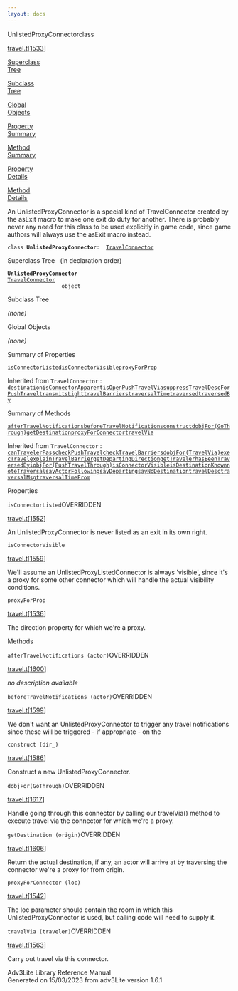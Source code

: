 ```yaml
---
layout: docs
---
```

<span class="title">UnlistedProxyConnector</span><span class="type">class</span>

[travel.t](../file/travel.t.html)\[[1533](../source/travel.t.html#1533)\]

[Superclass  
Tree](#_SuperClassTree_)

[Subclass  
Tree](#_SubClassTree_)

[Global  
Objects](#_ObjectSummary_)

[Property  
Summary](#_PropSummary_)

[Method  
Summary](#_MethodSummary_)

[Property  
Details](#_Properties_)

[Method  
Details](#_Methods_)



An UnlistedProxyConnector is a special kind of TravelConnector created
by the asExit macro to make one exit do duty for another. There is
probably never any need for this class to be used explicitly in game
code, since game authors will always use the asExit macro instead.

`class `**`UnlistedProxyConnector`**` :   `[`TravelConnector`](../object/TravelConnector.html)



<span id="_SuperClassTree_"></span>



<span class="hdln">Superclass Tree</span>   (in declaration order)



**`UnlistedProxyConnector`**  
[`TravelConnector`](../object/TravelConnector.html)  
`                 object`  
<span id="_SubClassTree_"></span>



<span class="hdln">Subclass Tree</span>  



*(none)* <span id="_ObjectSummary_"></span>



<span class="hdln">Global Objects</span>  



*(none)* <span id="_PropSummary_"></span>



<span class="hdln">Summary of Properties</span>  



[`isConnectorListed`](#isConnectorListed)[`isConnectorVisible`](#isConnectorVisible)[`proxyForProp`](#proxyForProp)

Inherited from `TravelConnector` :  
[`destination`](../object/TravelConnector.html#destination)[`isConnectorApparent`](../object/TravelConnector.html#isConnectorApparent)[`isOpen`](../object/TravelConnector.html#isOpen)[`PushTravelVia`](../object/TravelConnector.html#PushTravelVia)[`suppressTravelDescForPushTravel`](../object/TravelConnector.html#suppressTravelDescForPushTravel)[`transmitsLight`](../object/TravelConnector.html#transmitsLight)[`travelBarriers`](../object/TravelConnector.html#travelBarriers)[`traversalTime`](../object/TravelConnector.html#traversalTime)[`traversed`](../object/TravelConnector.html#traversed)[`traversedBy`](../object/TravelConnector.html#traversedBy)

<span id="_MethodSummary_"></span>



<span class="hdln">Summary of Methods</span>  



[`afterTravelNotifications`](#afterTravelNotifications)[`beforeTravelNotifications`](#beforeTravelNotifications)[`construct`](#construct)[`dobjFor(GoThrough)`](#dobjFor(GoThrough))[`getDestination`](#getDestination)[`proxyForConnector`](#proxyForConnector)[`travelVia`](#travelVia)

Inherited from `TravelConnector` :  
[`canTravelerPass`](../object/TravelConnector.html#canTravelerPass)[`checkPushTravel`](../object/TravelConnector.html#checkPushTravel)[`checkTravelBarriers`](../object/TravelConnector.html#checkTravelBarriers)[`dobjFor(TravelVia)`](../object/TravelConnector.html#dobjFor(TravelVia))[`execTravel`](../object/TravelConnector.html#execTravel)[`explainTravelBarrier`](../object/TravelConnector.html#explainTravelBarrier)[`getDepartingDirection`](../object/TravelConnector.html#getDepartingDirection)[`getTraveler`](../object/TravelConnector.html#getTraveler)[`hasBeenTraversedBy`](../object/TravelConnector.html#hasBeenTraversedBy)[`iobjFor(PushTravelThrough)`](../object/TravelConnector.html#iobjFor(PushTravelThrough))[`isConnectorVisible`](../object/TravelConnector.html#isConnectorVisible)[`isDestinationKnown`](../object/TravelConnector.html#isDestinationKnown)[`noteTraversal`](../object/TravelConnector.html#noteTraversal)[`sayActorFollowing`](../object/TravelConnector.html#sayActorFollowing)[`sayDeparting`](../object/TravelConnector.html#sayDeparting)[`sayNoDestination`](../object/TravelConnector.html#sayNoDestination)[`travelDesc`](../object/TravelConnector.html#travelDesc)[`traversalMsg`](../object/TravelConnector.html#traversalMsg)[`traversalTimeFrom`](../object/TravelConnector.html#traversalTimeFrom)

<span id="_Properties_"></span>



<span class="hdln">Properties</span>  



<span id="isConnectorListed"></span>

`isConnectorListed`<span class="rem">OVERRIDDEN</span>

[travel.t](../file/travel.t.html)\[[1552](../source/travel.t.html#1552)\]



An UnlistedProxyConnector is never listed as an exit in its own right.



<span id="isConnectorVisible"></span>

`isConnectorVisible`

[travel.t](../file/travel.t.html)\[[1559](../source/travel.t.html#1559)\]



We'll assume an UnlistedProxyListedConnector is always 'visible', since
it's a proxy for some other connector which will handle the actual
visibility conditions.



<span id="proxyForProp"></span>

`proxyForProp`

[travel.t](../file/travel.t.html)\[[1536](../source/travel.t.html#1536)\]



The direction property for which we're a proxy.



<span id="_Methods_"></span>



<span class="hdln">Methods</span>  



<span id="afterTravelNotifications"></span>

`afterTravelNotifications (actor)`<span class="rem">OVERRIDDEN</span>

[travel.t](../file/travel.t.html)\[[1600](../source/travel.t.html#1600)\]



*no description available*



<span id="beforeTravelNotifications"></span>

`beforeTravelNotifications (actor)`<span class="rem">OVERRIDDEN</span>

[travel.t](../file/travel.t.html)\[[1599](../source/travel.t.html#1599)\]



We don't want an UnlistedProxyConnector to trigger any travel
notifications since these will be triggered - if appropriate - on the



<span id="construct"></span>

`construct (dir_)`

[travel.t](../file/travel.t.html)\[[1586](../source/travel.t.html#1586)\]



Construct a new UnlistedProxyConnector.



<span id="dobjFor(GoThrough)"></span>

`dobjFor(GoThrough)`<span class="rem">OVERRIDDEN</span>

[travel.t](../file/travel.t.html)\[[1617](../source/travel.t.html#1617)\]



Handle going through this connector by calling our travelVia() method to
execute travel via the connector for which we're a proxy.



<span id="getDestination"></span>

`getDestination (origin)`<span class="rem">OVERRIDDEN</span>

[travel.t](../file/travel.t.html)\[[1606](../source/travel.t.html#1606)\]



Return the actual destination, if any, an actor will arrive at by
traversing the connector we're a proxy for from origin.



<span id="proxyForConnector"></span>

`proxyForConnector (loc)`

[travel.t](../file/travel.t.html)\[[1542](../source/travel.t.html#1542)\]



The loc parameter should contain the room in which this
UnlistedProxyConnector is used, but calling code will need to supply it.



<span id="travelVia"></span>

`travelVia (traveler)`<span class="rem">OVERRIDDEN</span>

[travel.t](../file/travel.t.html)\[[1563](../source/travel.t.html#1563)\]



Carry out travel via this connector.





Adv3Lite Library Reference Manual  
Generated on 15/03/2023 from adv3Lite version 1.6.1


